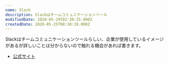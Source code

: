 ```yaml
---
name: Slack
description: Slackはチームコミュニケーションツール
modifiedDate: 2020-05-29T02:30:25.000Z
createdDate: 2020-05-25T08:38:19.000Z
---
```


Slackはチームコミュニケーションツールらしい、企業が使用しているイメージがあるが詳しいことは分からないので触れる機会があれば書きます。

- [公式サイト](https://slack.com/intl/ja-jp/features)
